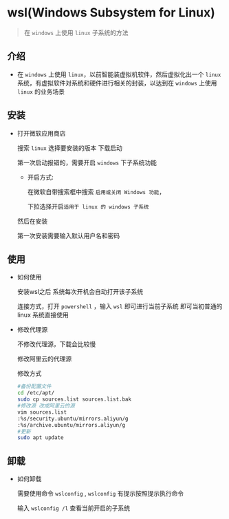 # wsl(Windows Subsystem for Linux)

> 在 `windows` 上使用 `linux` 子系统的方法

## 介绍

- 在 `windows` 上使用 `linux`，以前智能装虚拟机软件，然后虚拟化出一个 `linux` 系统，有虚拟软件对系统和硬件进行相关的封装，以达到在 `windows` 上使用 `linux` 的业务场景

## 安装

- 打开微软应用商店

    搜索 `linux` 选择要安装的版本 下载启动

    第一次启动报错的，需要开启 `windows` 下子系统功能

    - 开启方式:

        在微软自带搜索框中搜索 `启用或关闭 Windows 功能`，

        下拉选择开启`适用于 linux 的 windows 子系统`

    然后在安装

    第一次安装需要输入默认用户名和密码

## 使用

- 如何使用

    安装wsl之后 系统每次开机会自动打开该子系统

    连接方式，打开 `powershell` ，输入 `wsl` 即可进行当前子系统 即可当初普通的 linux 系统直接使用

- 修改代理源

    不修改代理源，下载会比较慢

    修改阿里云的代理源

    修改方式 

    ```sh
    #备份配置文件
    cd /etc/apt/
    sudo cp sources.list sources.list.bak
    #修改源 改成阿里云的源
    vim sources.list
    :%s/security.ubuntu/mirrors.aliyun/g
    :%s/archive.ubuntu/mirrors.aliyun/g
    #更新
    sudo apt update
    ```

## 卸载

- 如何卸载

    需要使用命令 `wslconfig` , `wslconfig` 有提示按照提示执行命令

    输入 `wslconfig /l` 查看当前开启的子系统